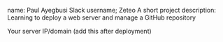 name: Paul Ayegbusi
Slack username; Zeteo
A short project description: Learning to deploy a web server and manage a GitHub repository

Your server IP/domain (add this after deployment)
